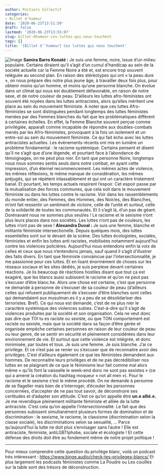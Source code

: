 ```yaml
---
author: Poitiers Collectif
categories:
- Billet d'humeur
date: '2020-06-23T13:51:50'
draft: false
lastmod: '2020-06-23T13:55:07'
slug: billet-dhumeur-ces-luttes-qui-nous-touchent
tags: []
title: '[Billet d''humeur] Ces luttes qui nous touchent'
---
```


![Image](/images/2025/billet-dhumeur-ces-luttes-qui-nous-touchent/BilletSA-1024x576.jpg)     **Samira Barro Konaté :** Je suis une femme, noire, issue d’un milieu populaire. Certains diraient qu’il s’agit d’un cumul d’handicap au sein de la société actuelle car la Femme Noire a été et, est encore trop souvent reléguée au second plan. En raison des stéréotypes qui ont « la peau dure », on nous prépare dès notre plus jeune âge, à travailler deux fois plus, pour obtenir moins qu’un homme, et moins qu’une personne blanche. On évolue dans un climat qui nous est doublement défavorable, en raison de notre sexe, et de notre couleur de peau. D’ailleurs les luttes afro-féministes ont souvent été noyées dans les luttes antiracistes, alors qu’elles méritent une place au sein du mouvement féministe. A noter que ces luttes Afro-féministes se sont distinguées pendant longtemps des luttes féministes menées par des Femmes blanches du fait que les problématiques diffèrent à certaines échelles. En effet, la Femme Blanche souvent perçue comme privilégiée, apparaît comme incapable de répondre aux doubles-combats menés par les Afro-féministes, provoquant à la fois un isolement et un entre-soi au sein du mouvement féministe. Ce qui fait écho avec les luttes antiracistes actuelles. Les évènements récents ont mis en lumière un problème fondamental : le racisme systémique. Certains pensent et disent qu’il ne s’agit que d’une légende, et pourtant face à l’abondance de témoignages, on ne peut plus nier. En tant que personne Noire, longtemps nous nous sommes sentis seuls dans notre combat, en ayant cette impression, d’un éternel recommencement. Les mêmes actes de violence, les mêmes réflexions, le même manque de considération, les mêmes préjugés, qui se répètent inlassablement et qui ont un caractère tristement banal. Et pourtant, les temps actuels respirent l’espoir. Cet espoir passe par la mutualisation des forces communes, que cela soit dans le mouvement féministe ou dans les luttes contre le racisme. Voir dans les rassemblements du monde entier, des Femmes, des Hommes, des Noir/es, des Blanc/hes, m’ont fait ressentir un sentiment de victoire, celle de l’unité et surtout, celle de la solidarité de toutes les communautés. Et il s’agit là, d’un pas de géant. Dorénavant nous ne sommes plus seul/es ! Le racisme et le sexisme n’ont plus leurs places dans nos sociétés. Les luttes n’ont pas de couleurs, les luttes n’ont pas de sexe ! **Alexandra Duval :** Je suis une femme, blanche et militante féministe intersectionelle. Depuis quelques mois, des luttes essentielles sont sur le devant de la scène. Des luttes écologistes, sociales, féministes et enfin les luttes anti racistes, mobilisées notamment aujourd’hui contre les violences policières. Aujourd’hui nous entendons enfin la voix de celles et ceux que nous n’entendons jamais, sauf quand il s’agit d’illustrer des faits divers. En tant que féministe convaincue par l’intersectionnalité, je me passionne pour ces luttes. Et en lisant énormément de choses sur les réseaux sociaux et les sites dédiés, je suis perplexe devant certaines réactions. Je lis beaucoup de réactions hostiles disant que tout ça est exagéré, que les blancs aussi subissent le racisme et qu’on ne peut pas s’excuser d’être blanc.he. Alors une chose est certaine, c’est que personne ne demande à personne de s’excuser de sa couleur de peau (d’ailleurs celles qui refusent publiquement de s’excuser d’être blanches sont celles qui demandaient aux musulman.es il y a peu de se désolidariser des terroristes. Bref). Ce qui nous est demandé, c’est de ne plus nier le caractère systémique des violences subies. C’est-à-dire qu’il s’agit de violences produites par la société et son organisation. Cela ne veut donc pas dire que TOI tu es raciste ou sexiste, ou que TON comportement est raciste ou sexiste, mais que la société dans sa façon d’être gérée et organisée empêche certaines personnes en raison de leur couleur de peau ou leur genre, de se sentir en sécurité et pleinement considérées dans leur environnement de vie. Et surtout que cette violence est intégrée, et donc minimisée, par toutes et tous. Je suis une femme. Je suis blanche. J’ai ce privilège. Et ce n’est pas se renier ou s’excuser que de reconnaitre avoir des privilèges. C’est d’ailleurs également ce que les féministes demandent aux hommes. De reconnaitre leurs privilèges et de ne pas décrédibiliser nos luttes en se plaignant de ce que le féminisme leur fait comme mal alors même « qu’ils font la vaisselle le week-end donc ne sont pas sexistes » (ce qui a amené la création du hashtag moqueur « not all men »). Pour le racisme et le sexisme c’est le même procédé. On ne demande à personne de se flageller mais bien de s’interroger, d’écouter les personnes concernées, d’accepter de ne pas tout savoir, de déconstruire ses certitudes et d’adapter son attitude. C’est ce qu’on appelle être **un.e allié.e.** Je me revendique pleinement militante féministe et alliée de la lutte antiraciste. C’est cela qu’on appelle l’intersectionnalité. Le fait que des personnes subissent simultanément plusieurs formes de domination et de discrimination : le sexisme, le racisme, le classisme (discrimination selon la classe sociale), les discriminations selon sa sexualité, … Parce qu’aujourd’hui la lutte ne doit plus s’envisager sans l’autre ! Elle est antiraciste, féministe, antiLGBTIphobe, sociale et écologiste ! Et cette défense des droits doit être au fondement même de notre projet politique ! 

* * *

Pour mieux comprendre cette question du privilège blanc, voilà un podcast très intéressant : <https://www.binge.audio/check-tes-privileges-blancs/> Et plus largement les podcasts féministes comme La Poudre ou Les couilles sur la table sont des trésors de déconstruction.
